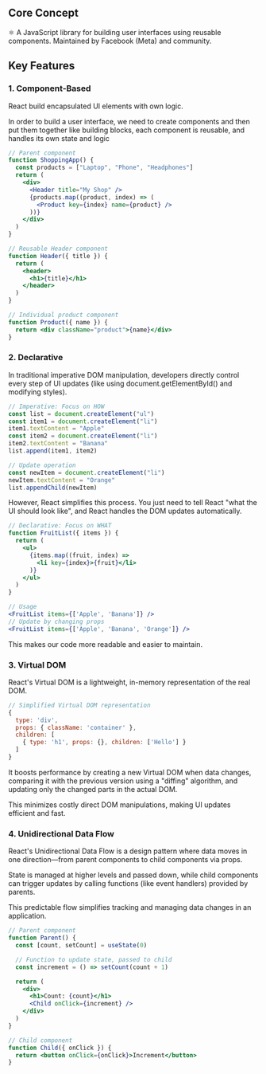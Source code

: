 ## Core Concept

⚛️ A JavaScript library for building user interfaces using reusable components. Maintained by Facebook (Meta) and community.

## Key Features

### 1. Component-Based

React build encapsulated UI elements with own logic.

In order to build a user interface, we need to create components and then put them together like building blocks, each component is reusable, and handles its own state and logic

```jsx
// Parent component
function ShoppingApp() {
  const products = ["Laptop", "Phone", "Headphones"]
  return (
    <div>
      <Header title="My Shop" />
      {products.map((product, index) => (
        <Product key={index} name={product} />
      ))}
    </div>
  )
}

// Reusable Header component
function Header({ title }) {
  return (
    <header>
      <h1>{title}</h1>
    </header>
  )
}

// Individual product component
function Product({ name }) {
  return <div className="product">{name}</div>
}
```

### 2. Declarative

In traditional imperative DOM manipulation, developers directly control every step of UI updates (like using document.getElementById() and modifying styles).

```js
// Imperative: Focus on HOW
const list = document.createElement("ul")
const item1 = document.createElement("li")
item1.textContent = "Apple"
const item2 = document.createElement("li")
item2.textContent = "Banana"
list.append(item1, item2)

// Update operation
const newItem = document.createElement("li")
newItem.textContent = "Orange"
list.appendChild(newItem)
```

However, React simplifies this process. You just need to tell React "what the UI should look like", and React handles the DOM updates automatically.

```jsx
// Declarative: Focus on WHAT
function FruitList({ items }) {
  return (
    <ul>
      {items.map((fruit, index) =>
        <li key={index}>{fruit}</li>
      )}
    </ul>
  )
}

// Usage
<FruitList items={['Apple', 'Banana']} />
// Update by changing props
<FruitList items={['Apple', 'Banana', 'Orange']} />
```

This makes our code more readable and easier to maintain.

### 3. Virtual DOM

React's Virtual DOM is a lightweight, in-memory representation of the real DOM.

```jsx
// Simplified Virtual DOM representation
{
  type: 'div',
  props: { className: 'container' },
  children: [
    { type: 'h1', props: {}, children: ['Hello'] }
  ]
}
```

It boosts performance by creating a new Virtual DOM when data changes, comparing it with the previous version using a "diffing" algorithm, and updating only the changed parts in the actual DOM.

This minimizes costly direct DOM manipulations, making UI updates efficient and fast.

### 4. Unidirectional Data Flow

React's Unidirectional Data Flow is a design pattern where data moves in one direction—from parent components to child components via props.

State is managed at higher levels and passed down, while child components can trigger updates by calling functions (like event handlers) provided by parents.

This predictable flow simplifies tracking and managing data changes in an application.

```jsx
// Parent component
function Parent() {
  const [count, setCount] = useState(0)

  // Function to update state, passed to child
  const increment = () => setCount(count + 1)

  return (
    <div>
      <h1>Count: {count}</h1>
      <Child onClick={increment} />
    </div>
  )
}

// Child component
function Child({ onClick }) {
  return <button onClick={onClick}>Increment</button>
}
```
